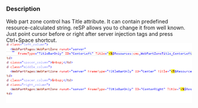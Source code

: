 ﻿---
Title: Web part zone Title attribute
FileName: WebPartZoneTitle.html
---

### Description
Web part zone control has Title attribute. It can contain predefined resource-calculated string.
reSP allows you to change it from well known.
Just point cursor before or right after server injection tags and press Ctrl+Space shortcut.
<br/>
<img src="_img/webparttitle.gif">




